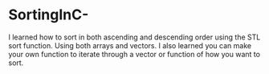 # SortingInC-
I learned how to sort in both ascending and descending order using the STL sort function. Using both arrays and vectors. I also learned you can make your own function to iterate through a vector or function of how you want to sort.
